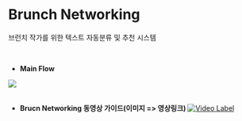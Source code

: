 # Brunch Networking

브런치 작가를 위한 텍스트 자동분류 및 추천 시스템

<br>

- <b> Main Flow </b>
<img src = "https://user-images.githubusercontent.com/35517797/81781137-a35e6f80-9532-11ea-85b7-f8c862ccff58.PNG">

<br>
<br>

- <b> Brucn Networking 동영상 가이드(이미지 => 영상링크) </b>
[![Video Label](https://img.youtube.com/vi/RpEBgY3_stA/0.jpg)](https://youtu.be/RpEBgY3_stA?t=0s)
